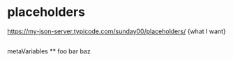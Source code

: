 # placeholders

https://my-json-server.typicode.com/sunday00/placeholders/ {what I want}

## 
metaVariables
** foo bar baz
